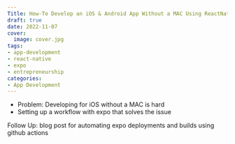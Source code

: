 ```yaml
---
Title: How-To Develop an iOS & Android App Without a MAC Using ReactNative and Expo
draft: true
date: 2022-11-07
cover:
  image: cover.jpg
tags:
- app-development
- react-native
- expo
- entrepreneurship
categories:
- App Development
---
```


- Problem: Developing for iOS without a MAC is hard
- Setting up a workflow with expo that solves the issue

Follow Up: blog post for automating expo deployments and builds using github actions